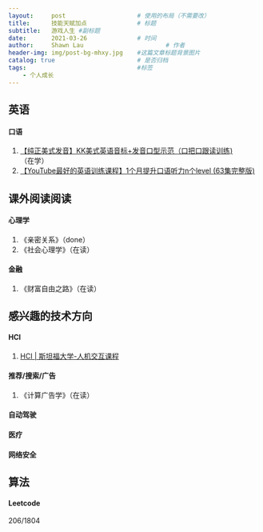 ```yaml
---
layout:     post   				    # 使用的布局（不需要改）
title:      技能天赋加点				# 标题 
subtitle:   游戏人生 #副标题
date:       2021-03-26 				# 时间
author:     Shawn Lau						# 作者
header-img: img/post-bg-mhxy.jpg 	#这篇文章标题背景图片
catalog: true 						# 是否归档
tags:								#标签
    - 个人成长
---
```




## 英语
#### 口语
1. [【纯正美式发音】KK美式英语音标+发音口型示范（口把口跟读训练)](https://www.bilibili.com/video/BV11J411D7cg)（在学）
2. [【YouTube最好的英语训练课程】1个月提升口语听力n个level (63集完整版)](https://www.bilibili.com/video/BV1zv411z73y)


## 课外阅读阅读
#### 心理学
1. 《亲密关系》（done）
2. 《社会心理学》（在读）

#### 金融
1. 《财富自由之路》（在读）



## 感兴趣的技术方向
#### HCI
1. [HCI | 斯坦福大学-人机交互课程](https://www.bilibili.com/video/BV1ZE411W73Z?from=search&seid=10496014647131074073)

#### 推荐/搜索/广告
1. 《计算广告学》（在读）

#### 自动驾驶

#### 医疗

#### 网络安全


## 算法
#### Leetcode
206/1804

